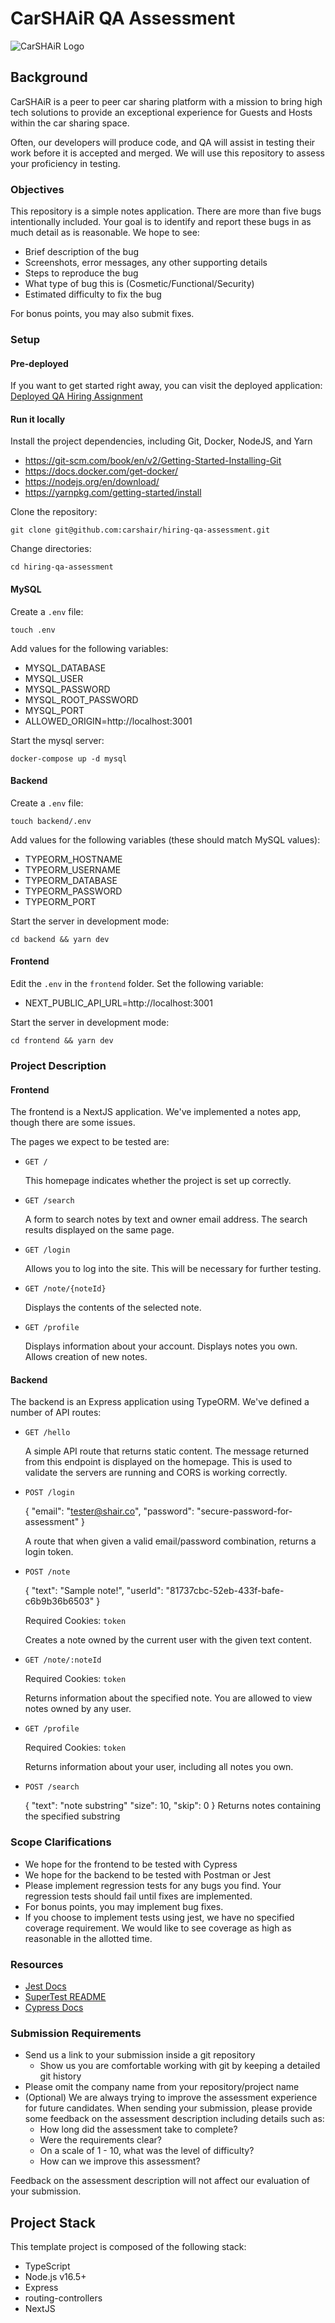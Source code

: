 # CarSHAiR QA Assessment

![CarSHAiR Logo](https://www.carshair.com/CarSHAiR-Logo.png)

## Background

CarSHAiR is a peer to peer car sharing platform with a mission to bring high tech solutions to provide an exceptional experience for Guests and Hosts within the car sharing space.

Often, our developers will produce code, and QA will assist in testing their work before it is accepted and merged. We will use this repository to assess your proficiency in testing.

### Objectives

This repository is a simple notes application. There are more than five bugs intentionally included. Your goal is to identify and report these bugs in as much detail as is reasonable. We hope to see:
* Brief description of the bug
* Screenshots, error messages, any other supporting details
* Steps to reproduce the bug
* What type of bug this is (Cosmetic/Functional/Security)
* Estimated difficulty to fix the bug

For bonus points, you may also submit fixes.

### Setup

#### Pre-deployed
If you want to get started right away, you can visit the deployed application:
[Deployed QA Hiring Assignment](https://master.hiring-assignment.qa.c66.me/)

#### Run it locally

Install the project dependencies, including Git, Docker, NodeJS, and Yarn
* https://git-scm.com/book/en/v2/Getting-Started-Installing-Git
* https://docs.docker.com/get-docker/
* https://nodejs.org/en/download/
* https://yarnpkg.com/getting-started/install

Clone the repository:

`git clone git@github.com:carshair/hiring-qa-assessment.git`

Change directories:

`cd hiring-qa-assessment`

#### MySQL

Create a `.env` file:

`touch .env`

Add values for the following variables:
- MYSQL_DATABASE
- MYSQL_USER
- MYSQL_PASSWORD
- MYSQL_ROOT_PASSWORD
- MYSQL_PORT
- ALLOWED_ORIGIN=http://localhost:3001

Start the mysql server:

`docker-compose up -d mysql`

#### Backend

Create a `.env` file:

`touch backend/.env`

Add values for the following variables (these should match MySQL values):
- TYPEORM_HOSTNAME
- TYPEORM_USERNAME
- TYPEORM_DATABASE
- TYPEORM_PASSWORD
- TYPEORM_PORT

Start the server in development mode:

`cd backend && yarn dev`


#### Frontend

Edit the `.env` in the `frontend` folder. Set the following variable:

- NEXT_PUBLIC_API_URL=http://localhost:3001

Start the server in development mode:

`cd frontend && yarn dev`

### Project Description

#### Frontend

The frontend is a NextJS application. We've implemented a notes app, though there are some issues.

The pages we expect to be tested are:

- `GET /`

  This homepage indicates whether the project is set up correctly.

- `GET /search`

  A form to search notes by text and owner email address. The search results displayed on the same page.

- `GET /login`

  Allows you to log into the site. This will be necessary for further testing.

- `GET /note/{noteId}`

  Displays the contents of the selected note.

- `GET /profile`

  Displays information about your account. Displays notes you own. Allows creation of new notes.

#### Backend

The backend is an Express application using TypeORM. We've defined a number of API routes:

- `GET /hello`

  A simple API route that returns static content. The message returned from this endpoint is displayed on the homepage. This is used to validate the servers are running and CORS is working correctly.

- `POST /login`

  {
    "email": "tester@shair.co",
    "password": "secure-password-for-assessment"
  }

  A route that when given a valid email/password combination, returns a login token.

- `POST /note`

  {
    "text": "Sample note!",
    "userId": "81737cbc-52eb-433f-bafe-c6b9b36b6503"
  }

  Required Cookies: `token`

  Creates a note owned by the current user with the given text content.

- `GET /note/:noteId`

  Required Cookies: `token`

  Returns information about the specified note. You are allowed to view notes owned by any user.

- `GET /profile`

  Required Cookies: `token`

  Returns information about your user, including all notes you own.

- `POST /search`

  {
    "text": "note substring"
    "size": 10,
    "skip": 0
  }
  Returns notes containing the specified substring

### Scope Clarifications

- We hope for the frontend to be tested with Cypress
- We hope for the backend to be tested with Postman or Jest
- Please implement regression tests for any bugs you find. Your regression tests should fail until fixes are implemented.
- For bonus points, you may implement bug fixes.
- If you choose to implement tests using jest, we have no specified coverage requirement. We would like to see coverage as high as reasonable in the allotted time.

### Resources

- [Jest Docs](https://jestjs.io/docs/getting-started)
- [SuperTest README](https://github.com/visionmedia/supertest#supertest)
- [Cypress Docs](https://docs.cypress.io/api/table-of-contents)

### Submission Requirements

- Send us a link to your submission inside a git repository
  - Show us you are comfortable working with git by keeping a detailed git history
- Please omit the company name from your repository/project name
- (Optional) We are always trying to improve the assessment experience for future candidates. When sending your submission, please provide some feedback on the assessment description including details such as:
  - How long did the assessment take to complete?
  - Were the requirements clear?
  - On a scale of 1 - 10, what was the level of difficulty?
  - How can we improve this assessment?

Feedback on the assessment description will not affect our evaluation of your submission.

## Project Stack

This template project is composed of the following stack:

- TypeScript
- Node.js v16.5+
- Express
- routing-controllers
- NextJS

